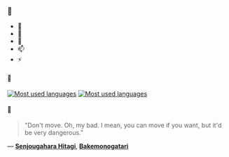 ### 👋

- 🔭
- 🌱
- 💬
- 📫
- ⚡

#### 🧏

[![Most used languages](https://github-readme-stats-aynah.vercel.app/api/top-langs/?username=aynh&theme=solarized-dark&langs_count=6&layout=compact&hide_title=true)](https://github.com/anuraghazra/github-readme-stats#gh-dark-mode-only)
[![Most used languages](https://github-readme-stats-aynah.vercel.app/api/top-langs/?username=aynh&theme=solarized-light&langs_count=6&layout=compact&hide_title=true)](https://github.com/anuraghazra/github-readme-stats#gh-light-mode-only)

#### 💬

> "Don't move. Oh, my bad. I mean, you can move if you want, but it'd be very dangerous."

&mdash; [**Senjougahara Hitagi**](https://myanimelist.net/character.php?q=Senjougahara%20Hitagi&cat=character), [**Bakemonogatari**](https://myanimelist.net/search/all?q=Bakemonogatari&cat=all)
